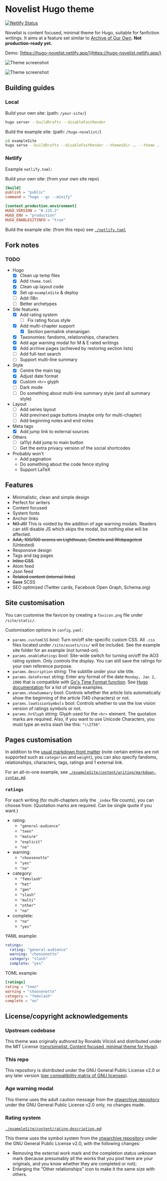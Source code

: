 # Novelist Hugo theme

[![Netlify Status](https://api.netlify.com/api/v1/badges/87c7da96-8f24-4277-bb4d-6202b039ebdc/deploy-status)](https://app.netlify.com/sites/hugo-novelist/deploys)

Novelist is content focused, minimal theme for Hugo, suitable for fanfiction writings. It aims at a feature set similar to [Archive of Our Own](https://archiveofourown.org/). **Not production-ready yet.**

Demo: [https://hugo-novelist.netlify.app/](https://hugo-novelist.netlify.app/)

![Theme screenshot](screenshot1.png)

![Theme screenshot](screenshot2.png)

## Building guides

### Local

Build your own site: (path: `/your-site/`)

```sh
hugo server --buildDrafts --disableFastRender
```

Build the example site: (path: `/hugo-novelist/`)

```sh
cd exampleSite
hugo serve --buildDrafts --disableFastRender --themesDir .. --theme .
```

### Netlify

Example `netlify.toml`:

Build your own site: (from your own site repo)

```toml
[build]
publish = "public"
command = "hugo --gc --minify"

[context.production.environment]
HUGO_VERSION = "0.115.2"
HUGO_ENV = "production"
HUGO_ENABLEGITINFO = "true"
```

Build the example site: (from this repo) see [`./netlify.toml`](https://github.com/loikein/hugo-novelist/blob/main/netlify.toml)


## Fork notes

### TODO

- Hugo
    + [x] Clean up temp files
    + [x] Add `theme.toml`
    + [x] Clean up layout code
    + [x] Set up `exampleSite` \& deploy
    + [ ] Add i18n
    + [ ] Better archetypes
- Site features
    + [x] Add rating system
        * [ ] Fix rating focus style
    + [x] Add multi-chapter support
        * [x] Section permalink shenanigan
    + [x] Taxonomies: fandoms, relationships, characters
    + [x] Add age warning modal for M \& E rated writings
    + [x] Add archive pages (achieved by restoring section lists)
    + [ ] Add full-text search
    + [ ] Support multi-line summary
- Style
    + [x] Centre the main tag
    + [x] Adjust date format
    + [x] Custom `<hr>` glyph
    + [ ] Dark mode
    + [ ] Do something about multi-line summary style \(and all summary style\)
- Layout
    + [ ] Add series layout
    + [ ] Add prev/next page buttons (maybe only for multi-chapter)
    + [ ] Add beginning notes and end notes
- Meta tags
    + [x] Add jump link to external sources
- Others
    + [ ] (a11y) Add jump to main button
    + [ ] Get the extra privacy version of the social shortcodes
- Probably won't
    + Add pagination
    + Do something about the code fence styling
    + Support LaTeX


## Features

- Minimalistic, clean and simple design
- Perfect for writers
- Content focused
- System fonts
- Anchor links
- ~~NO JS!~~ This is voided by the addition of age warning modals. Readers can still disable JS which skips the modal, but nothing else will be affected.
- ~~AAA, 100/100 scores on Lighthouse, Gmetrix and Webpagetest~~ \(Untested\)
- Responsive design
- Tags and tag pages
- ~~Inline CSS~~
- Atom feed
- Json feed
- ~~Related content (internal links)~~
- ~~Sass~~ SCSS
- SEO optimized (Twitter cards, Facebook Open Graph, Schema.org)


## Site customisation

You can customise the favicon by creating a `favicon.png` file under `/site/static/`.

Customisation options in `config.yaml`:

- `params.customCSS` bool: Turn on/off site-specific custom CSS. All `.css` files located under `/site/assets/css/` will be included. See the example site folder for an example (not turned-on).
- `params.enableRatings` bool: Site-wide switch for turning on/off the AO3 rating system. Only controls the display. You can still save the ratings for your own reference purpose.
- `params.description` string: The subtitle under your site title.
- `params.dateFormat` string: Enter any format of the date `Monday, Jan 2, 2006` that is compatible with [Go's Time Format function](https://pkg.go.dev/time#example-Time.Format). See [Hugo documentation](https://gohugo.io/functions/format/#hugo-date-and-time-templating-reference) for a list of simple examples.
- `params.showSummary` bool: Controls whether the article lists automatically show the beginning of the article (140 characters) or not.
- `params.lowVisionSymbols` bool: Controls whether to use the low vision version of ratings symbols or not.
- `params.hrGlyph` string: Glyph used for the `<hr>` element. The quotation marks are required. Also, if you want to use Unicode Characters, you must type an extra slash like this: `"\\2756"`.


## Pages customisation

In addition to the [usual markdown front matter](https://gohugo.io/content-management/front-matter/) \(note certain entries are not supported such as `categories` and `weight`\), you can also specify fandoms, relationships, characters, tags, ratings and 1 external link.

For an all-in-one example, see [`./exampleSite/content/writing/markdown-syntax.md`](https://github.com/loikein/hugo-novelist/blob/main/exampleSite/content/writing/markdown-syntax.md).

### `ratings`

For each writing \(for multi-chapters only the `_index` file counts\), you can choose from: \(Quotation marks are required. Can be single quote if you want.\)

- rating:
    + `"general-audience"`
    + `"teen"`
    + `"mature"`
    + `"explicit"`
    + `"no"`
- warning: 
    + `"choosenotto"`
    + `"yes"`
    + `"no"`
- category:
    + `"femslash"`
    + `"het"`
    + `"gen"`
    + `"slash"`
    + `"multi"`
    + `"other"`
    + `"no"`
- complete:
    + `"no"`
    + `"yes"`

YAML example:

```yaml
ratings:
  rating: "general-audience"
  warning: "choosenotto"
  category: "slash"
  complete: "yes"
```

TOML example:

```toml
[ratings]
rating = "teen"
warning = "choosenotto"
category = "femslash"
complete = "no"
```


## License/copyright acknowledgements

### Upstream codebase

This theme was originally authored by Ronalds Vilciņš and distributed under the MIT License \([ronv/simplist: Content focused, minimal theme for Hugo](https://github.com/ronv/simplist)\).


### This repo

This repository is distributed under the GNU General Public License v2.0 or any later version \([per compatibility matrix of GNU licenses](https://www.gnu.org/licenses/gpl-faq.en.html#AllCompatibility)\).


### Age warning modal

This theme uses the adult caution message from the [otwarchive repository](https://github.com/otwcode/otwarchive/) under the GNU General Public License v2.0 only, no changes made.


### Rating system

[`./exampleSite/content/rating-description.md`](https://github.com/loikein/hugo-novelist/blob/main/exampleSite/content/rating-description.md):

This theme uses the symbol system from the [otwarchive repository](https://github.com/otwcode/otwarchive/) under the GNU General Public License v2.0, with the following changes:

- Removing the external work mark and the completion status unknown mark \(because presumably all the works that you post here are your originals, and you know whether they are completed or not\);
- Enlarging the "Other relationships" icon to make it the same size with others.
